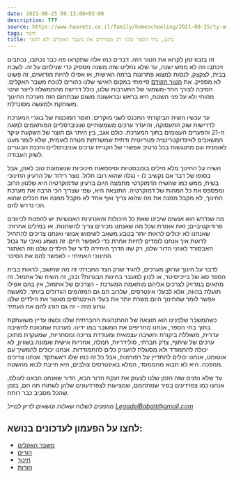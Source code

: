 ```yaml
---
date: 2021-08-25 09:13:00+03:00
description: ???
source: https://www.haaretz.co.il/family/homeschooling/2021-08-25/ty-article/.premium/0000017f-f8e7-d044-adff-fbff39ad0000
tags: חינוך
title: כרגע, בתי הספר שלנו רק מעודדים את משבר האקלים ולא להפך
---
```


זה בזבוז זמן לקרוא את הטור הזה. דברים כמו אלה שתקראו פה כבר נכתבו, נכתבים ויכתבו וזה לא ממש ישנה, עד שלא נחליט שזה משנה מספיק כדי שנילחם על זה. לשבת בבית, לצקצק, לנסות למצוא פתרונות ברמה האישית, או אפילו להיות מודאגים, זה פשוט לא מספיק. את [הטור הקודם](/family/homeschooling/2021-08-10/ty-article/.premium/0000017f-f8a3-d044-adff-fbfb10840000) סיימתי במקום האישי שלנו כהורים לנוכח משבר האקלים. הסיבה לצורך החד-משמעי של התערבות שלנו, כולל דרישה מהממשלה לייצר שינוי מהותי ולא על פני השטח, היא בראש ובראשונה משום שבתחום הזה מערכת החינוך משותקת ולמעשה מסונדלת. 

עד עכשיו השיח הביקורתי התכנס לשני מוקדים: חוסר המוכנות של בוגרי המערכת לדרישות שוק התעסוקה, והיעדר ערכים משמעותיים ואוניברסליים המותאמים למאה ה-21 והפערים העצומים בתוך המערכת. כולם אגב, בין היתר גם תוצר של השקעת עיקר המשאבים לאינדוקטרינציה פטריוטית ודתית שמשרתות מטרה לאומית, שלא לומר מעט לאומנית וגם מתנגשות בכל נרטיב אפשרי של הקניית ערכים אוניברסליים והכנת הבוגרים לשוק העבודה. 

השיח על החינוך מלא מילים בומבסטיות וסיסמאות חינוכיות שנשמעות טוב לאוזן, אבל בסופו של דבר אם נקשיב לו - נגלה שהוא רובו חלול. נוצר רידוד של הרעיון החינוכי בשיח, ממש כמו שהשיח הדמוקרטי מתמצה היום ברעיון שדמוקרטיה היא שלטון הרוב ומפספס את כל המהות של דמוקרטיה. התוצאה היא, שמי שצריך הכי הרבה את מערכת החינוך, לא מקבל ממנה את מה שהוא צריך ואף אחד לא מקבל ממנה את הכלים שהוא הכי נדרש להם. 

מה שנדרש הוא אנשים שיבינו שאת כל היכולות והאנרגיות האנושיות יש להפנות לכיוונים פרודוקטיביים; זאת אומרת שכל מה שאנחנו מכירים צריך להשתנות. או במילים אחרות: שאנחנו לא יכולים לראות יותר בטבע משאב לשימוש אנושי ואנחנו צריכים להתחיל לראות איך אנחנו לומדים לחיות אחרת כדי לאפשר חיים. זה נשמע נאיבי עד גבול האבסורד לאוזני הדור שלנו, רק שזו הדרך היחידה לדור של הילדים שלנו וזה האתגר החינוכי האמיתי - לאפשר להם את הסיכוי. 

לדבר על חינוך שרוקן מערכים, להגיד שרק הצד החברתי זה מה שחשוב, לראות בבית הספר סוג של בייביסיטר, או לכוון למעבר בחינות הבגרות? ובכן, זה השיח של אתמול. זה מתאים במדויק לצרכים אליהם מותאמת המערכת - הצרכים של אתמול, אין בהם אפילו תועלת בהווה, אלא לבעלי אינטרסים, שלרוב הם גם המזהמים הגדולים ביותר. למעשה אפשר לומר שהחינוך היום משרת יותר את בעלי האינטרסים מאשר את הילדים שלנו וגרוע מזה - זה גם הורג להם את העתיד. 

כשהמשבר שלפנינו הוא תוצאה של ההתנהגות החברתית שלנו וכשזו עדיין משועתקת בתוך בתי הספר, אנחנו מחריפים את המשבר במו ידינו. מערכת שמכוונת לחשיבה עדרית, משוללת ביקורת וחשיבה עצמאית ומעודדת צריכה ומסחריות, שמעקרת מתוכן ערכים של שיתוף, צדק חברתי, סולידריות, חמלה, אחריות אישית ואמונה בשוויון, לא יכולה להתמודד ולא מסוגלת להעניק כלים להתמודדות. אנחנו יכולים להמשיך עם אוטומט, אנחנו יכולים להתדיין על רפורמות, אבל כל זה כמו שלג דאשתקד. אנחנו צריכים מהפכה. היא לא תבוא מהממסד, המלא באינטרסים צולבים, היא חייבת לבוא מהשטח. 

עד שלא נפנים שזה הזמן שלנו לצעוק את זעקת הדור הבא, הדור שאנחנו הבאנו לעולם, אנחנו כמו צפרדעים בסיר שמתחמם, שמציעות לצפרדעונים שלהן לשתות תה חם, בזמן שהכל מסביב כבר רותח. 

*מוזמנים לשלוח שאלות ונושאים לדיון למייל [LegadelBabait@gmail.com](mailto:LegadelBabait@gmail.com)*

לחצו על הפעמון לעדכונים בנושא:
------------------------------

* [משבר האקלים](/ty-tag/climate-crisis-0000017f-da29-d938-a17f-fe2b59e90000)
* [הורים](/ty-tag/parents-0000017f-da26-d432-a77f-df3ff15e0000)
* [חינוך](https://www.themarker.com/ty-tag/0000017f-da2f-d494-a17f-de2f87270000)
* [הורות](/ty-tag/parenthood-0000017f-da26-d938-a17f-fe2ebef50000)